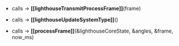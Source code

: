 - calls -> **[[lighthouseTransmitProcessFrame]]**(frame)

- calls -> **[[lighthouseUpdateSystemType]]**()

- calls -> **[[processFrame]]**(&lighthouseCoreState, &angles, &frame, now_ms)

